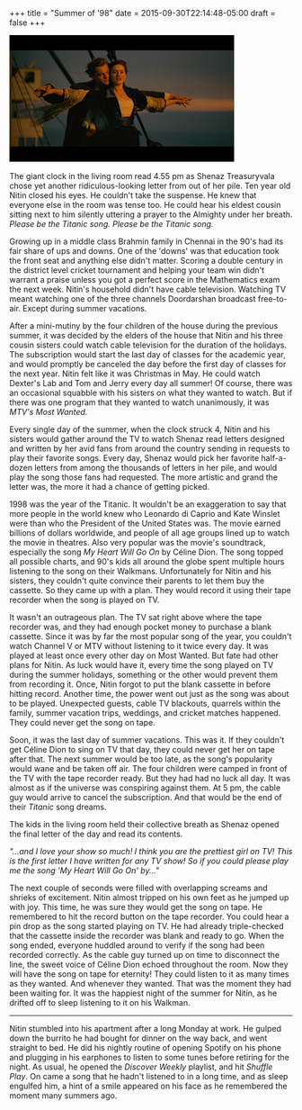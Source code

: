 +++
title = "Summer of '98"
date = 2015-09-30T22:14:48-05:00
draft = false
+++

![titanic](../images/titanic.png)

The giant clock in the living room read 4.55 pm as Shenaz Treasuryvala chose yet another ridiculous-looking letter from out of her pile. Ten year old Nitin closed his eyes. He couldn't take the suspense. He knew that everyone else in the room was tense too. He could hear his eldest cousin sitting next to him silently uttering a prayer to the Almighty under her breath. *Please be the Titanic song. Please be the Titanic song.*

Growing up in a middle class Brahmin family in Chennai in the 90's had its fair share of ups and downs. One of the 'downs' was that education took the front seat and anything else didn't matter. Scoring a double century in the district level cricket tournament and helping your team win didn't warrant a praise unless you got a perfect score in the Mathematics exam the next week. Nitin's household didn't have cable television. Watching TV meant watching one of the three channels Doordarshan broadcast free-to-air. Except during summer vacations.

After a mini-mutiny by the four children of the house during the previous summer, it was decided by the elders of the house that Nitin and his three cousin sisters could watch cable television for the duration of the holidays. The subscription would start the last day of classes for the academic year, and would promptly be canceled the day before the first day of classes for the next year. Nitin felt like it was Christmas in May. He could watch Dexter's Lab and Tom and Jerry every day all summer! Of course, there was an occasional squabble with his sisters on what they wanted to watch. But if there was one program that they wanted to watch unanimously, it was *MTV's Most Wanted.*

Every single day of the summer, when the clock struck 4, Nitin and his sisters would gather around the TV to watch Shenaz read letters designed and written by her avid fans from around the country sending in requests to play their favorite songs. Every day, Shenaz would pick her favorite half-a-dozen letters from among the thousands of letters in her pile, and would play the song those fans had requested. The more artistic and grand the letter was, the more it had a chance of getting picked.

1998 was the year of the Titanic. It wouldn't be an exaggeration to say that more people in the world knew who Leonardo di Caprio and Kate Winslet were than who the President of the United States was. The movie earned billions of dollars worldwide, and people of all age groups lined up to watch the movie in theatres. Also very popular was the movie's soundtrack, especially the song *My Heart Will Go On* by Céline Dion. The song topped all possible charts, and 90's kids all around the globe spent multiple hours listening to the song on their Walkmans. Unfortunately for Nitin and his sisters, they couldn't quite convince their parents to let them buy the cassette. So they came up with a plan. They would record it using their tape recorder when the song is played on TV.

It wasn't an outrageous plan. The TV sat right above where the tape recorder was, and they had enough pocket money to purchase a blank cassette. Since it was by far the most popular song of the year, you couldn't watch Channel V or MTV without listening to it twice every day. It was played at least once every other day on Most Wanted. But fate had other plans for Nitin. As luck would have it, every time the song played on TV during the summer holidays, something or the other would prevent them from recording it. Once, Nitin forgot to put the blank cassette in before hitting record. Another time, the power went out just as the song was about to be played. Unexpected guests, cable TV blackouts, quarrels within the family, summer vacation trips, weddings, and cricket matches happened. They could never get the song on tape.

Soon, it was the last day of summer vacations. This was it. If they couldn't get Céline Dion to sing on TV that day, they could never get her on tape after that. The next summer would be too late, as the song's popularity would wane and be taken off air. The four children were camped in front of the TV with the tape recorder ready. But they had had no luck all day. It was almost as if the universe was conspiring against them. At 5 pm, the cable guy would arrive to cancel the subscription. And that would be the end of their *Titanic* song dreams.

The kids in the living room held their collective breath as Shenaz opened the final letter of the day and read its contents.

*"...and I love your show so much! I think you are the prettiest girl on TV! This is the first letter I have written for any TV show! So if you could please play me the song 'My Heart Will Go On' by..."*

The next couple of seconds were filled with overlapping screams and shrieks of excitement. Nitin almost tripped on his own feet as he jumped up with joy. This time, he was sure they would get the song on tape. He remembered to hit the record button on the tape recorder. You could hear a pin drop as the song started playing on TV. He had already triple-checked that the cassette inside the recorder was blank and ready to go. When the song ended, everyone huddled around to verify if the song had been recorded correctly. As the cable guy turned up on time to disconnect the line, the sweet voice of Céline Dion echoed throughout the room. Now they will have the song on tape for eternity! They could listen to it as many times as they wanted. And whenever they wanted. That was the moment they had been waiting for. It was the happiest night of the summer for Nitin, as he drifted off to sleep listening to it on his Walkman.

-----------------------------------------------------------------------------------------------

Nitin stumbled into his apartment after a long Monday at work. He gulped down the burrito he had bought for dinner on the way back, and went straight to bed. He did his nightly routine of opening Spotify on his phone and plugging in his earphones to listen to some tunes before retiring for the night. As usual, he opened the *Discover Weekly* playlist, and hit *Shuffle Play*. On came a song that he hadn't listened to in a long time, and as sleep engulfed him, a hint of a smile appeared on his face as he remembered the moment many summers ago.